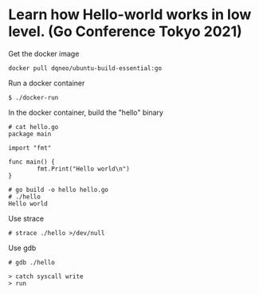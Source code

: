 # Learn how Hello-world works in low level. (Go Conference Tokyo 2021)

Get the docker image

```
docker pull dqneo/ubuntu-build-essential:go
```

Run a docker container

```
$ ./docker-run
```

In the docker container, build the "hello" binary

```
# cat hello.go
package main

import "fmt"

func main() {
        fmt.Print("Hello world\n")
}

# go build -o hello hello.go
# ./hello
Hello world
```

Use strace
```
# strace ./hello >/dev/null
```

Use gdb
```
# gdb ./hello

> catch syscall write
> run
```


